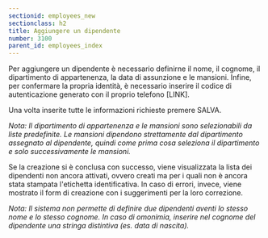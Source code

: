 ```yaml
---
sectionid: employees_new
sectionclass: h2
title: Aggiungere un dipendente
number: 3100
parent_id: employees_index
---
```

Per aggiungere un dipendente è necessario definirne il nome, il cognome, il dipartimento di appartenenza, la data di assunzione e le mansioni. Infine, per confermare la propria identità, è necessario inserire il codice di autenticazione generato con il proprio telefono [LINK].

Una volta inserite tutte le informazioni richieste premere SALVA.

_Nota: Il dipartimento di appartenenza e le mansioni sono selezionabili da liste predefinite. Le mansioni dipendono strettamente dal dipartimento assegnato al dipendente, quindi come prima cosa seleziona il dipartimento e solo successivamente le mansioni._

Se la creazione si è conclusa con successo, viene visualizzata la lista dei dipendenti non ancora attivati, ovvero creati ma per i quali non è ancora stata stampata l'etichetta identificativa. In caso di errori, invece, viene mostrato il form di creazione con i suggerimenti per la loro correzione.

_Nota: Il sistema non permette di definire due dipendenti aventi lo stesso nome e lo stesso cognome. In caso di omonimia, inserire nel cognome del dipendente una stringa distintiva (es. data di nascita)._
